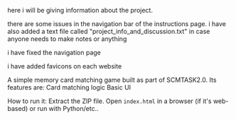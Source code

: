 here i will be giving information about the project. 

there are some issues in the navigation bar of the instructions page. 
i have also added a text file called "project_info_and_discussion.txt" in case anyone needs to make notes or anything

i have fixed the navigation page 

i have added favicons on each website 

A  simple memory card matching game built as part of SCMTASK2.0.
Its features are:
 Card matching logic
 Basic UI

 How to run it:
  Extract the ZIP file.
 Open `index.html` in a browser (if it's web-based) or run with Python/etc..
 



